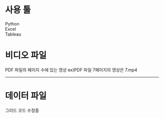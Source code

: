 # 사용 툴
Python  
Excel  
Tableau  


# 비디오 파일
PDF 파일의 페이지 수에 있는 영상 ex)PDF 파일 7페이지의 영상은 7.mp4

---

# 데이터 파일
그리드 코드 수정중
